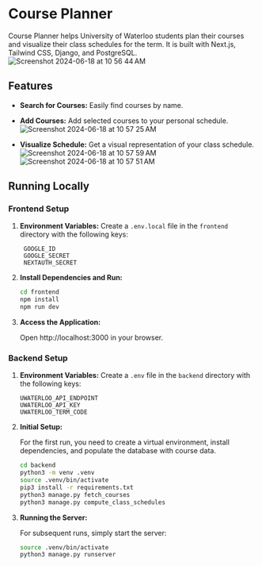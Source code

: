 # Course Planner

Course Planner helps University of Waterloo students plan their courses and visualize their class schedules for the term. It is built with Next.js, Tailwind CSS, Django, and PostgreSQL.
![Screenshot 2024-06-18 at 10 56 44 AM](https://github.com/sparshmodi/planner/assets/96712734/391c472d-0f9f-4daf-bb26-6c596ff0ec9d)


## Features

- **Search for Courses:** Easily find courses by name.
- **Add Courses:** Add selected courses to your personal schedule.
   ![Screenshot 2024-06-18 at 10 57 25 AM](https://github.com/sparshmodi/planner/assets/96712734/c01a7ed7-b57f-40d4-8718-4b7255087024)

- **Visualize Schedule:** Get a visual representation of your class schedule.
  ![Screenshot 2024-06-18 at 10 57 59 AM](https://github.com/sparshmodi/planner/assets/96712734/033d8046-7da0-41ff-9eb9-3c638780bf6b)  ![Screenshot 2024-06-18 at 10 57 51 AM](https://github.com/sparshmodi/planner/assets/96712734/b286387a-3ee3-4a6c-9db0-b2db9bc62c3c)



## Running Locally

### Frontend Setup

1. **Environment Variables:**
   Create a `.env.local` file in the `frontend` directory with the following keys:
   ```
    GOOGLE_ID
    GOOGLE_SECRET
    NEXTAUTH_SECRET
    ```
2. **Install Dependencies and Run:**

    ```bash
    cd frontend
    npm install
    npm run dev
    ```
3. **Access the Application:**

    Open http://localhost:3000 in your browser.

### Backend Setup

1. **Environment Variables:**
   Create a `.env` file in the `backend` directory with the following keys:
   ```
   UWATERLOO_API_ENDPOINT
   UWATERLOO_API_KEY
   UWATERLOO_TERM_CODE
   ```
2. **Initial Setup:**
    
    For the first run, you need to create a virtual environment, install dependencies, and populate the database with course data.
    ```bash
    cd backend
    python3 -m venv .venv
    source .venv/bin/activate
    pip3 install -r requirements.txt
    python3 manage.py fetch_courses
    python3 manage.py compute_class_schedules
    ```
3. **Running the Server:**

    For subsequent runs, simply start the server:

    ```bash
    source .venv/bin/activate
    python3 manage.py runserver
    ```
